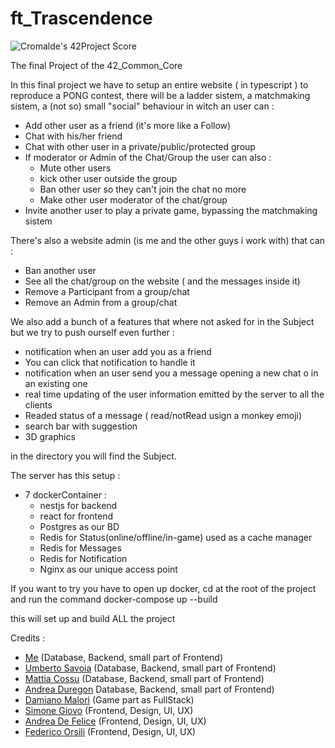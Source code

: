 # ft_Trascendence

![Cromalde's 42Project Score](https://badge42.herokuapp.com/api/project/cromalde/ft_trascendence)

The final Project of the 42_Common_Core

In this final project we have to setup an entire website ( in typescript ) to reproduce a PONG contest, there will be a ladder sistem, a matchmaking sistem,
a  (not so) small "social" behaviour in witch an user can :
  - Add other user as a friend (it's more like a Follow)
  - Chat with his/her friend
  - Chat with other user in a private/public/protected group
  - If moderator or Admin of the Chat/Group the user  can also :
      - Mute other users
      - kick other user outside the group
      - Ban other user so they can't join the chat no more
      - Make other user moderator of the chat/group 
  - Invite another user to play a private game, bypassing the matchmaking sistem

There's also a website admin (is me and the other guys i work with) that can :
  - Ban another user
  - See all the chat/group on the website ( and the messages inside it)
  - Remove a Participant from a group/chat
  - Remove an Admin from a group/chat

We also add a bunch of a features that where not asked for in the Subject but we try to push ourself even further :
  - notification when an user add you as a friend
  - You can click that notification to handle it
  - notification when an user send you a message opening a new chat o in an existing one
  - real time updating of the user information emitted by the server to all the clients
  - Readed status of a message ( read/notRead usign a monkey emoji)
  - search bar with suggestion
  - 3D graphics


in the directory you will find the Subject.

The server has this setup :
  - 7 dockerContainer : 
    - nestjs for backend
    - react for frontend
    - Postgres as our BD
    - Redis for Status(online/offline/in-game) used as a cache manager
    - Redis for Messages
    - Redis for Notification
    - Nginx as our unique access point

If you want to try you have to open up docker, cd at the root of the project and run the command 
  docker-compose up --build
  
this will set up and build ALL the project



Credits :
  - [Me](https://github.com/CRSylar) (Database, Backend, small part of Frontend)
  - [Umberto Savoia](https://github.com/UmbertoSavoia) (Database, Backend, small part of Frontend)
  - [Mattia Cossu](https://github.com/MattiaCossu89) (Database, Backend, small part of Frontend)
  - [Andrea Duregon](https://github.com/AndreaDuregon) Database, Backend, small part of Frontend)
  - [Damiano Malori](https://github.com/demian2435) (Game part as FullStack)
  - [Simone Giovo](https://github.com/sgiovo) (Frontend, Design, UI, UX)
  - [Andrea De Felice](https://github.com/ekmbcd) (Frontend, Design, UI, UX)
  - [Federico Orsili]() (Frontend, Design, UI, UX)
